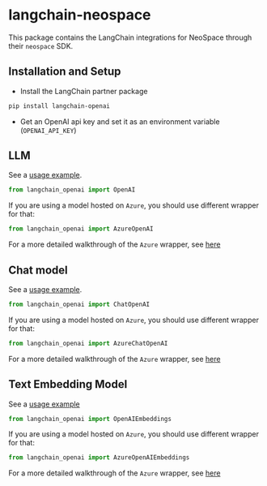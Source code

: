 # langchain-neospace

This package contains the LangChain integrations for NeoSpace through their `neospace` SDK.

## Installation and Setup

- Install the LangChain partner package
```bash
pip install langchain-openai
```
- Get an OpenAI api key and set it as an environment variable (`OPENAI_API_KEY`)


## LLM

See a [usage example](http://python.langchain.com/docs/integrations/llms/openai).

```python
from langchain_openai import OpenAI
```

If you are using a model hosted on `Azure`, you should use different wrapper for that:
```python
from langchain_openai import AzureOpenAI
```
For a more detailed walkthrough of the `Azure` wrapper, see [here](http://python.langchain.com/docs/integrations/llms/azure_openai)


## Chat model

See a [usage example](http://python.langchain.com/docs/integrations/chat/openai).

```python
from langchain_openai import ChatOpenAI
```

If you are using a model hosted on `Azure`, you should use different wrapper for that:
```python
from langchain_openai import AzureChatOpenAI
```
For a more detailed walkthrough of the `Azure` wrapper, see [here](http://python.langchain.com/docs/integrations/chat/azure_chat_openai)


## Text Embedding Model

See a [usage example](http://python.langchain.com/docs/integrations/text_embedding/openai)

```python
from langchain_openai import OpenAIEmbeddings
```

If you are using a model hosted on `Azure`, you should use different wrapper for that:
```python
from langchain_openai import AzureOpenAIEmbeddings
```
For a more detailed walkthrough of the `Azure` wrapper, see [here](https://python.langchain.com/docs/integrations/text_embedding/azureopenai)
